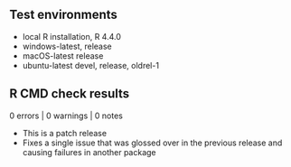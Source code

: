 ## Test environments

* local R installation, R 4.4.0
* windows-latest, release
* macOS-latest release
* ubuntu-latest devel, release, oldrel-1

## R CMD check results

0 errors | 0 warnings | 0 notes

* This is a patch release
* Fixes a single issue that was glossed over in the previous release and causing failures in another package
